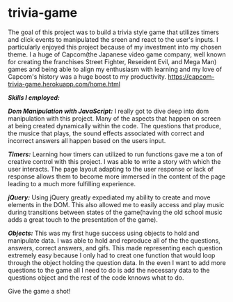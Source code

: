 # trivia-game

The goal of this project was to build a trivia style game that utilizes timers and click events to manipulated the sreen and react to the user's inputs. I particularly enjoyed this project because of my investment into my chosen theme. I a huge of Capcom(the Japanese video game company, well known for creating the franchises Street Fighter, Reseident Evil, and Mega Man) games and being able to align my enthusiasm with learning and my love of Capcom's history was a huge boost to my productivity.
https://capcom-trivia-game.herokuapp.com/home.html

***Skills I employed:***

***Dom Manipulation with JavaScript:*** I really got to dive deep into dom manipulation with this project. Many of the aspects that happen on screen at being created dynamically within the code. The questions that produce, the musice that plays, the sound effects associated with correct and incorrect answers all happen based on the users input.

***Timers:*** Learning how timers can utilized to run functions gave me a ton of creative control with this project. I was able to write a story with which the user interacts. The page layout adapting to the user response or lack of response allows them to become more immersed in the content of the page leading to a much more fulfilling experience.

***jQuery:*** Using jQuery greatly expediated my ability to create and move elements in the DOM. This also allowed me to easily access and play music during transitions between states of the game(having the old school music adds a great touch to the presentation of the game).

***Objects:*** This was my first huge success using objects to hold and manipulate data. I was able to hold and reproduce all of the the questions, answers, correct answers, and gifs. This made representing each question extremely easy because I only had to creat one function that would loop through the object holding the question data. In the even I want to add more questions to the game all I need to do is add the necessary data to the questions object and the rest of the code knnows what to do.

Give the game a shot! 
